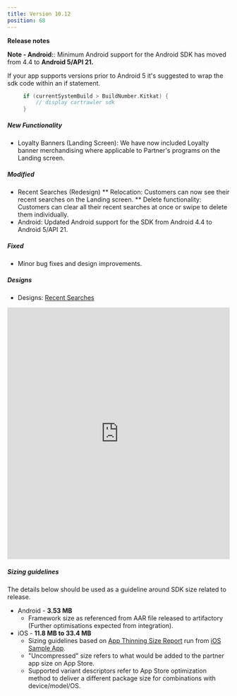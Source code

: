 ```yaml
---
title: Version 10.12
position: 68
---
```

**Release notes**

**Note - Android:**: Minimum Android support for the Android SDK has moved from 4.4 to **Android 5/API 21.**

If your app supports versions prior to Android 5 it's suggested to wrap the sdk code within an if statement.

```kotlin
     if (currentSystemBuild > BuildNumber.Kitkat) { 
         // display cartrawler sdk 
     }
```
            
           

##### New Functionality
* Loyalty Banners (Landing Screen): We have now included Loyalty banner merchandising where applicable to Partner's programs on the Landing screen.


##### Modified
* Recent Searches (Redesign)
 ** Relocation: Customers can now see their recent searches on the Landing screen.
 ** Delete functionality: Customers can clear all their recent searches at once or swipe to delete them individually.
* Android: Updated Android support for the SDK from Android 4.4 to Android 5/API 21.
 

##### Fixed
* Minor bug fixes and design improvements.

##### Designs
* Designs: <a href="https://app.abstract.com/share/bc2e93ff-63bb-4002-a513-ec6a69c53be5?collectionId=09f00ab3-f8e6-4290-8a4e-da8a4d36a262&collectionLayerId=29d89044-14dd-47f3-afc5-e989dfd057c3&present=true&preview=false&sha=37b4e79021ad10244c8b6889ba1cbd926ebd349d" target="_blank">Recent Searches</a>
<style>
.responsive-wrap iframe{ max-width: 100%;}
</style>
<div class="responsive-wrap">
  <iframe src="https://app.abstract.com/embed/bc2e93ff-63bb-4002-a513-ec6a69c53be5" frameborder="0" width="960" height="569" allowfullscreen="true" mozallowfullscreen="true" webkitallowfullscreen="true"></iframe>
</div>
 
   
##### Sizing guidelines
The details below should be used as a guideline around SDK size related to release.
* Android - **3.53 MB**
  * Framework size as referenced from AAR file released to artifactory (Further optimisations expected from integration).
* iOS - **11.8 MB to 33.4 MB**
  * Sizing guidelines based on <a href="https://github.com/cartrawler/cartrawler.github.io/blob/master/ios-report.txt" target="_blank">App Thinning Size Report</a> run from <a href="https://github.com/cartrawler/cartrawler-ios-integration" target="_blank">iOS Sample App</a>.
  * "Uncompressed" size refers to what would be added to the partner app size on App Store.
  * Supported variant descriptors refer to App Store optimization method to deliver a different package size for combinations with device/model/OS.